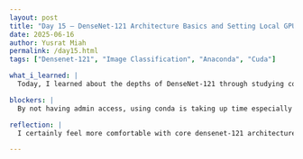 ```yaml
---
layout: post
title: "Day 15 – DenseNet-121 Architecture Basics and Setting Local GPU abilities"
date: 2025-06-16
author: Yusrat Miah
permalink: /day15.html
tags: ["Densenet-121", "Image Classification", "Anaconda", "Cuda"]

what_i_learned: |
  Today, I learned about the depths of DenseNet-121 through studying concepts such as dense connectivity and how it has reduced parameters. Through this, I was able to explore ideas such as back propagation (used to go back from the output to the input and how it mitigates the issue with the vanishing gradient problem as it updates the weights and biases of earlier connections. Then, I attempted to run the codebase locally on the Morgan State provided computers and ran into some issues with downloading the packages. However, through debugging this issues I became very comfortable with the conda environment (like making virtual environments and creating local hosts to connect with local cpu/gpu)

blockers: |
  By not having admin access, using conda is taking up time especially with the setup process. 

reflection: |
  I certainly feel more comfortable with core densenet-121 architecture. I also am more confident with managing version control of different softwares (python and tensorflow). I learned how not all packages/versions are compatabile with one another. My goal tomorrow is to fix the issue of running the code locally and read more papers about densenet-121

---
```

